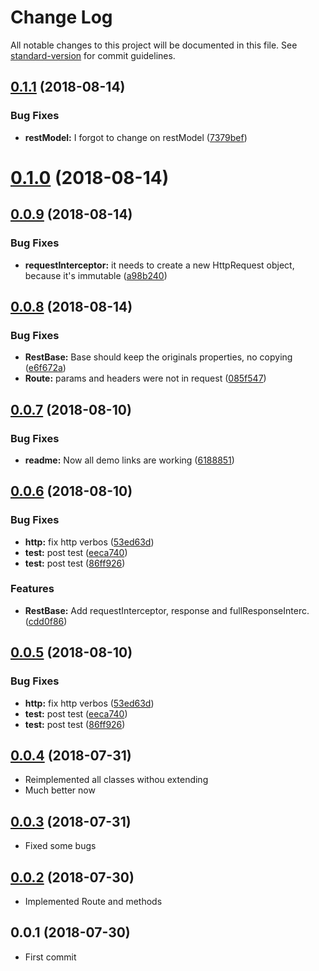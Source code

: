 # Change Log

All notable changes to this project will be documented in this file. See [standard-version](https://github.com/conventional-changelog/standard-version) for commit guidelines.

<a name="0.1.1"></a>
## [0.1.1](https://github.com/rosostolato/ngx-restmodel/compare/v0.1.0...v0.1.1) (2018-08-14)


### Bug Fixes

* **restModel:** I forgot to change on restModel ([7379bef](https://github.com/rosostolato/ngx-restmodel/commit/7379bef))



<a name="0.1.0"></a>
# [0.1.0](https://github.com/rosostolato/ngx-restmodel/compare/v0.0.9...v0.1.0) (2018-08-14)



<a name="0.0.9"></a>
## [0.0.9](https://github.com/rosostolato/ngx-restmodel/compare/v0.0.8...v0.0.9) (2018-08-14)


### Bug Fixes

* **requestInterceptor:** it needs to create a new HttpRequest object, because it's immutable ([a98b240](https://github.com/rosostolato/ngx-restmodel/commit/a98b240))



<a name="0.0.8"></a>
## [0.0.8](https://github.com/rosostolato/ngx-restmodel/compare/v0.0.7...v0.0.8) (2018-08-14)


### Bug Fixes

* **RestBase:** Base should keep the originals properties, no copying ([e6f672a](https://github.com/rosostolato/ngx-restmodel/commit/e6f672a))
* **Route:** params and headers were not in request ([085f547](https://github.com/rosostolato/ngx-restmodel/commit/085f547))



<a name="0.0.7"></a>
## [0.0.7](https://github.com/rosostolato/ngx-restmodel/compare/v0.0.6...v0.0.7) (2018-08-10)


### Bug Fixes

* **readme:** Now all demo links are working ([6188851](https://github.com/rosostolato/ngx-restmodel/commit/6188851))



<a name="0.0.6"></a>
## [0.0.6](https://github.com/rosostolato/ngx-restmodel/compare/v0.0.4...v0.0.6) (2018-08-10)


### Bug Fixes

* **http:** fix http verbos ([53ed63d](https://github.com/rosostolato/ngx-restmodel/commit/53ed63d))
* **test:** post test ([eeca740](https://github.com/rosostolato/ngx-restmodel/commit/eeca740))
* **test:** post test ([86ff926](https://github.com/rosostolato/ngx-restmodel/commit/86ff926))


### Features

* **RestBase:** Add requestInterceptor, response and fullResponseInterc. ([cdd0f86](https://github.com/rosostolato/ngx-restmodel/commit/cdd0f86))



<a name="0.0.5"></a>
## [0.0.5](https://github.com/rosostolato/ngx-restmodel/compare/v0.0.4...v0.0.5) (2018-08-10)


### Bug Fixes

* **http:** fix http verbos ([53ed63d](https://github.com/rosostolato/ngx-restmodel/commit/53ed63d))
* **test:** post test ([eeca740](https://github.com/rosostolato/ngx-restmodel/commit/eeca740))
* **test:** post test ([86ff926](https://github.com/rosostolato/ngx-restmodel/commit/86ff926))



<a name="0.0.4"></a>
## [0.0.4](https://github.com/rosostolato/ngx-restmodel/compare/v0.0.3...v0.0.4) (2018-07-31)
- Reimplemented all classes withou extending
- Much better now


<a name="0.0.3"></a>
## [0.0.3](https://github.com/rosostolato/ngx-restmodel/compare/v0.0.2...v0.0.3) (2018-07-31)
- Fixed some bugs



<a name="0.0.2"></a>
## [0.0.2](https://github.com/rosostolato/ngx-restmodel/compare/v0.0.1...v0.0.2) (2018-07-30)
- Implemented Route and methods



<a name="0.0.1"></a>
## 0.0.1 (2018-07-30)
- First commit
